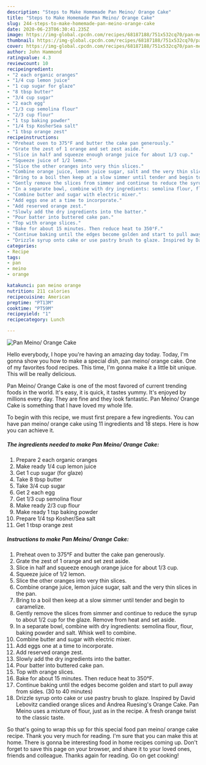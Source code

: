```yaml
---
description: "Steps to Make Homemade Pan Meino/ Orange Cake"
title: "Steps to Make Homemade Pan Meino/ Orange Cake"
slug: 244-steps-to-make-homemade-pan-meino-orange-cake
date: 2020-06-23T06:30:41.235Z
image: https://img-global.cpcdn.com/recipes/68187188/751x532cq70/pan-meino-orange-cake-recipe-main-photo.jpg
thumbnail: https://img-global.cpcdn.com/recipes/68187188/751x532cq70/pan-meino-orange-cake-recipe-main-photo.jpg
cover: https://img-global.cpcdn.com/recipes/68187188/751x532cq70/pan-meino-orange-cake-recipe-main-photo.jpg
author: John Hammond
ratingvalue: 4.3
reviewcount: 10
recipeingredient:
- "2 each organic oranges"
- "1/4 cup lemon juice"
- "1 cup sugar for glaze"
- "8 tbsp butter"
- "3/4 cup sugar"
- "2 each egg"
- "1/3 cup semolina flour"
- "2/3 cup flour"
- "1 tsp baking powder"
- "1/4 tsp KosherSea salt"
- "1 tbsp orange zest"
recipeinstructions:
- "Preheat oven to 375°F and butter the cake pan generously."
- "Grate the zest of 1 orange and set zest aside."
- "Slice in half and squeeze enough orange juice for about 1/3 cup."
- "Squeeze juice of 1/2 lemon."
- "Slice the other oranges into very thin slices."
- "Combine orange juice, lemon juice sugar, salt and the very thin slices in the pan."
- "Bring to a boil then keep at a slow simmer until tender and begin to caramelize."
- "Gently remove the slices from simmer and continue to reduce the syrup to about 1/2 cup for the glaze. Remove from heat and set aside."
- "In a separate bowl, combine with dry ingredients: semolina flour, flour, baking powder and salt. Whisk well to combine."
- "Combine butter and sugar with electric mixer."
- "Add eggs one at a time to incorporate."
- "Add reserved orange zest."
- "Slowly add the dry ingredients into the batter."
- "Pour batter into buttered cake pan."
- "Top with orange slices."
- "Bake for about 15 minutes. Then reduce heat to 350°F."
- "Continue baking until the edges become golden and start to pull away from sides. (30 to 40 minutes)"
- "Drizzle syrup onto cake or use pastry brush to glaze. Inspired by David Lebovitz candied orange slices and Andrea Ruesing&#39;s Orange Cake. Pan Meino uses a mixture of flour, just as in the recipe. A fresh orange twist to the classic taste."
categories:
- Recipe
tags:
- pan
- meino
- orange

katakunci: pan meino orange 
nutrition: 211 calories
recipecuisine: American
preptime: "PT13M"
cooktime: "PT59M"
recipeyield: "1"
recipecategory: Lunch

---
```



![Pan Meino/ Orange Cake](https://img-global.cpcdn.com/recipes/68187188/751x532cq70/pan-meino-orange-cake-recipe-main-photo.jpg)

Hello everybody, I hope you're having an amazing day today. Today, I'm gonna show you how to make a special dish, pan meino/ orange cake. One of my favorites food recipes. This time, I'm gonna make it a little bit unique. This will be really delicious.

Pan Meino/ Orange Cake is one of the most favored of current trending foods in the world. It's easy, it is quick, it tastes yummy. It's enjoyed by millions every day. They are fine and they look fantastic. Pan Meino/ Orange Cake is something that I have loved my whole life.




To begin with this recipe, we must first prepare a few ingredients. You can have pan meino/ orange cake using 11 ingredients and 18 steps. Here is how you can achieve it.

<!--inarticleads1-->

##### The ingredients needed to make Pan Meino/ Orange Cake:

1. Prepare 2 each organic oranges
1. Make ready 1/4 cup lemon juice
1. Get 1 cup sugar (for glaze)
1. Take 8 tbsp butter
1. Take 3/4 cup sugar
1. Get 2 each egg
1. Get 1/3 cup semolina flour
1. Make ready 2/3 cup flour
1. Make ready 1 tsp baking powder
1. Prepare 1/4 tsp Kosher/Sea salt
1. Get 1 tbsp orange zest




<!--inarticleads2-->

##### Instructions to make Pan Meino/ Orange Cake:

1. Preheat oven to 375°F and butter the cake pan generously.
1. Grate the zest of 1 orange and set zest aside.
1. Slice in half and squeeze enough orange juice for about 1/3 cup.
1. Squeeze juice of 1/2 lemon.
1. Slice the other oranges into very thin slices.
1. Combine orange juice, lemon juice sugar, salt and the very thin slices in the pan.
1. Bring to a boil then keep at a slow simmer until tender and begin to caramelize.
1. Gently remove the slices from simmer and continue to reduce the syrup to about 1/2 cup for the glaze. Remove from heat and set aside.
1. In a separate bowl, combine with dry ingredients: semolina flour, flour, baking powder and salt. Whisk well to combine.
1. Combine butter and sugar with electric mixer.
1. Add eggs one at a time to incorporate.
1. Add reserved orange zest.
1. Slowly add the dry ingredients into the batter.
1. Pour batter into buttered cake pan.
1. Top with orange slices.
1. Bake for about 15 minutes. Then reduce heat to 350°F.
1. Continue baking until the edges become golden and start to pull away from sides. (30 to 40 minutes)
1. Drizzle syrup onto cake or use pastry brush to glaze. Inspired by David Lebovitz candied orange slices and Andrea Ruesing&#39;s Orange Cake. Pan Meino uses a mixture of flour, just as in the recipe. A fresh orange twist to the classic taste.




So that's going to wrap this up for this special food pan meino/ orange cake recipe. Thank you very much for reading. I'm sure that you can make this at home. There is gonna be interesting food in home recipes coming up. Don't forget to save this page on your browser, and share it to your loved ones, friends and colleague. Thanks again for reading. Go on get cooking!
